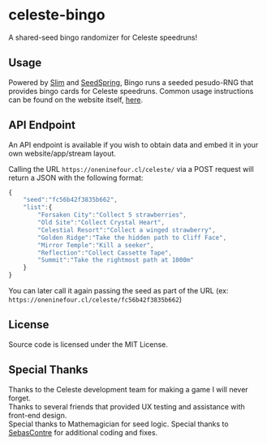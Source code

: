 # celeste-bingo
A shared-seed bingo randomizer for Celeste speedruns!

## Usage

Powered by [Slim](https://www.slimframework.com/) and [SeedSpring](https://github.com/paragonie/seedspring), Bingo runs a seeded pesudo-RNG that provides bingo cards for Celeste speedruns. Common usage instructions can be found on the website itself, [here](https://oneninefour.cl/celeste/).

## API Endpoint

An API endpoint is available if you wish to obtain data and embed it in your own website/app/stream layout.

Calling the URL `https://oneninefour.cl/celeste/` via a POST request will return a JSON with the following format:

```javascript
{
    "seed":"fc56b42f3835b662",
    "list":{
        "Forsaken City":"Collect 5 strawberries",
        "Old Site":"Collect Crystal Heart",
        "Celestial Resort":"Collect a winged strawberry",
        "Golden Ridge":"Take the hidden path to Cliff Face",
        "Mirror Temple":"Kill a seeker",
        "Reflection":"Collect Cassette Tape",
        "Summit":"Take the rightmost path at 1000m"
    }
}
```

You can later call it again passing the seed as part of the URL (ex: `https://oneninefour.cl/celeste/fc56b42f3835b662`)

## License

Source code is licensed under the MIT License.

## Special Thanks

Thanks to the Celeste development team for making a game I will never forget.  
Thanks to several friends that provided UX testing and assistance with front-end design.  
Special thanks to Mathemagician for seed logic.
Special thanks to [SebasContre](https://twitter.com/sebascontre) for additional coding and fixes.
